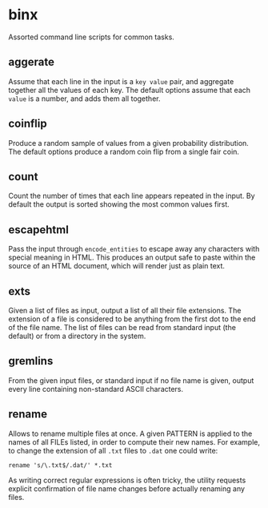 binx
====

Assorted command line scripts for common tasks.

aggerate
--------

Assume that each line in the input is a `key value` pair, and aggregate
together all the values of each key. The default options assume that each
`value` is a number, and adds them all together.

coinflip
--------

Produce a random sample of values from a given probability distribution. The
default options produce a random coin flip from a single fair coin.

count
-----

Count the number of times that each line appears repeated in the input.
By default the output is sorted showing the most common values first.

escapehtml
----------

Pass the input through `encode_entities` to escape away any characters with
special meaning in HTML. This produces an output safe to paste within the
source of an HTML document, which will render just as plain text.

exts
----

Given a list of files as input, output a list of all their file extensions.
The extension of a file is considered to be anything from the first dot to the
end of the file name. The list of files can be read from standard input (the
default) or from a directory in the system.

gremlins
--------

From the given input files, or standard input if no file name is given,
output every line containing non-standard ASCII characters.

rename
------

Allows to rename multiple files at once. A given PATTERN is applied to the
names of all FILEs listed, in order to compute their new names. For example, to
change the extension of all `.txt` files to `.dat` one could write:

    rename 's/\.txt$/.dat/' *.txt

As writing correct regular expressions is often tricky, the utility requests
explicit confirmation of file name changes before actually renaming any files.


